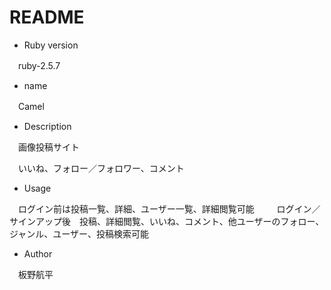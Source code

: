 # README

* Ruby version

　ruby-2.5.7

* name

　Camel

* Description

　画像投稿サイト

　いいね、フォロー／フォロワー、コメント

* Usage

　ログイン前は投稿一覧、詳細、ユーザー一覧、詳細閲覧可能
　
　ログイン／サインアップ後　投稿、詳細閲覧、いいね、コメント、他ユーザーのフォロー、ジャンル、ユーザー、投稿検索可能

* Author

　板野航平
